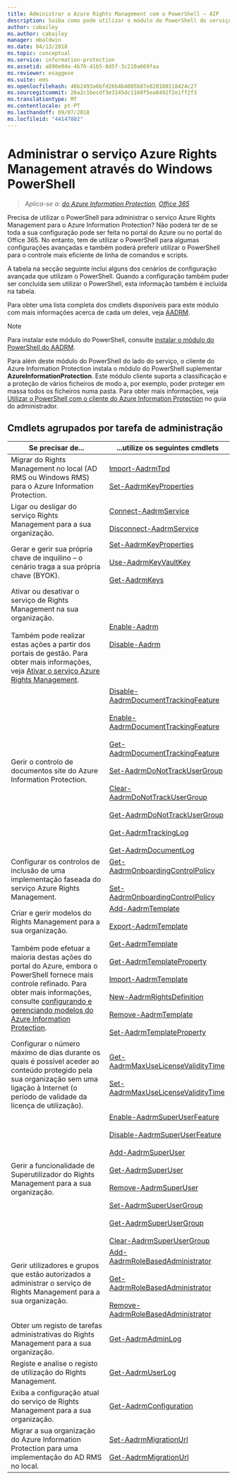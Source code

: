 ```yaml
---
title: Administrar o Azure Rights Management com o PowerShell – AIP
description: Saiba como pode utilizar o módulo do PowerShell do serviço Azure Rights Management (AADRM) para o Azure Information Protection para administrar este serviço na sua organização.
author: cabailey
ms.author: cabailey
manager: mbaldwin
ms.date: 04/13/2018
ms.topic: conceptual
ms.service: information-protection
ms.assetid: a890e04a-4b70-41b5-8d5f-3c210a669faa
ms.reviewer: esaggese
ms.suite: ems
ms.openlocfilehash: 46b2493a6bfd26b4b4085b87e820180118424c27
ms.sourcegitcommit: 26a2c1becdf3e3145dc1168f5ea8492f2e1ff2f3
ms.translationtype: MT
ms.contentlocale: pt-PT
ms.lasthandoff: 09/07/2018
ms.locfileid: "44147802"
---
```

# <a name="administering-the-azure-rights-management-service-by-using-windows-powershell"></a>Administrar o serviço Azure Rights Management através do Windows PowerShell

>*Aplica-se a: [do Azure Information Protection](https://azure.microsoft.com/pricing/details/information-protection), [Office 365](http://download.microsoft.com/download/E/C/F/ECF42E71-4EC0-48FF-AA00-577AC14D5B5C/Azure_Information_Protection_licensing_datasheet_EN-US.pdf)*

Precisa de utilizar o PowerShell para administrar o serviço Azure Rights Management para o Azure Information Protection? Não poderá ter de se toda a sua configuração pode ser feita no portal do Azure ou no portal do Office 365. No entanto, tem de utilizar o PowerShell para algumas configurações avançadas e também poderá preferir utilizar o PowerShell para o controle mais eficiente de linha de comandos e scripts.

A tabela na secção seguinte inclui alguns dos cenários de configuração avançada que utilizam o PowerShell. Quando a configuração também puder ser concluída sem utilizar o PowerShell, esta informação também é incluída na tabela.

Para obter uma lista completa dos cmdlets disponíveis para este módulo com mais informações acerca de cada um deles, veja [AADRM](/powershell/module/aadrm/?view=azureipps#aadrm).

> [!NOTE]
> Para instalar este módulo do PowerShell, consulte [instalar o módulo do PowerShell do AADRM](install-powershell.md).

Para além deste módulo do PowerShell do lado do serviço, o cliente do Azure Information Protection instala o módulo do PowerShell suplementar **AzureInformationProtection**. Este módulo cliente suporta a classificação e a proteção de vários ficheiros de modo a, por exemplo, poder proteger em massa todos os ficheiros numa pasta. Para obter mais informações, veja [Utilizar o PowerShell com o cliente do Azure Information Protection](./rms-client/client-admin-guide-powershell.md) no guia do administrador.

## <a name="cmdlets-grouped-by-administration-task"></a>Cmdlets agrupados por tarefa de administração

|Se precisar de...|...utilize os seguintes cmdlets|
|-------------------|------------------------------|
|Migrar do Rights Management no local (AD RMS ou Windows RMS) para o Azure Information Protection.|[Import-AadrmTpd](/powershell/aadrm/vlatest/import-aadrmtpd)<br /><br />[Set-AadrmKeyProperties](/powershell/module/aadrm/set-aadrmkeyproperties)|
|Ligar ou desligar do serviço Rights Management para a sua organização.|[Connect-AadrmService](/powershell/aadrm/vlatest/connect-aadrmservice)<br /><br />[Disconnect-AadrmService](/powershell/aadrm/vlatest/disconnect-aadrmservice)|
|Gerar e gerir sua própria chave de inquilino – o cenário traga a sua própria chave (BYOK).|[Set-AadrmKeyProperties](/powershell/module/aadrm/set-aadrmkeyproperties)<br /><br />[Use-AadrmKeyVaultKey](/powershell/aadrm/vlatest/use-aadrmkeyvaultkey)<br /><br />[Get-AadrmKeys](/powershell/aadrm/vlatest/get-aadrmkeys)|
|Ativar ou desativar o serviço de Rights Management na sua organização.<br /><br />Também pode realizar estas ações a partir dos portais de gestão. Para obter mais informações, veja [Ativar o serviço Azure Rights Management](activate-service.md).|[Enable-Aadrm](/powershell/aadrm/vlatest/enable-aadrm)<br /><br />[Disable-Aadrm](/powershell/aadrm/vlatest/disable-aadrm)|
|Gerir o controlo de documentos site do Azure Information Protection.|[Disable-AadrmDocumentTrackingFeature](/powershell/aadrm/vlatest/disable-aadrmdocumenttrackingfeature)<br /><br />[Enable-AadrmDocumentTrackingFeature](/powershell/aadrm/vlatest/enable-aadrmdocumenttrackingfeature)<br /><br />[Get-AadrmDocumentTrackingFeature](/powershell/aadrm/vlatest/get-aadrmdocumenttrackingfeature)<br /><br />[Set-AadrmDoNotTrackUserGroup](/powershell/module/aadrm/set-aadrmdonottrackusergroup)<br /><br />[Clear-AadrmDoNotTrackUserGroup](/powershell/module/aadrm/Clear-AadrmDoNotTrackUserGroup)<br /><br />[Get-AadrmDoNotTrackUserGroup](/powershell/module/aadrm/get-AadrmDoNotTrackUserGroup)<br /><br />[Get-AadrmTrackingLog](/powershell/module/aadrm/Get-AadrmTrackingLog)<br /><br />[Get-AadrmDocumentLog](/powershell/module/aadrm/Get-AadrmDocumentLog)|
|Configurar os controlos de inclusão de uma implementação faseada do serviço Azure Rights Management.|[Get-AadrmOnboardingControlPolicy](/powershell/aadrm/vlatest/get-aadrmonboardingcontrolpolicy)<br /><br />[Set-AadrmOnboardingControlPolicy](/powershell/aadrm/vlatest/set-aadrmonboardingcontrolpolicy)|
|Criar e gerir modelos do Rights Management para a sua organização.<br /><br />Também pode efetuar a maioria destas ações do portal do Azure, embora o PowerShell fornece mais controle refinado. Para obter mais informações, consulte [configurando e gerenciando modelos do Azure Information Protection](configure-policy-templates.md).|[Add-AadrmTemplate](/powershell/aadrm/vlatest/add-aadrmtemplate)<br /><br />[Export-AadrmTemplate](/powershell/aadrm/vlatest/export-aadrmtemplate)<br /><br />[Get-AadrmTemplate](/powershell/aadrm/vlatest/get-aadrmtemplate)<br /><br />[Get-AadrmTemplateProperty](/powershell/aadrm/vlatest/get-aadrmtemplateproperty)<br /><br />[Import-AadrmTemplate](/powershell/aadrm/vlatest/import-aadrmtemplate)<br /><br />[New-AadrmRightsDefinition](/powershell/aadrm/vlatest/new-aadrmrightsdefinition)<br /><br />[Remove-AadrmTemplate](/powershell/aadrm/vlatest/remove-aadrmtemplate)<br /><br />[Set-AadrmTemplateProperty](/powershell/aadrm/vlatest/set-aadrmtemplateproperty)|
|Configurar o número máximo de dias durante os quais é possível aceder ao conteúdo protegido pela sua organização sem uma ligação à Internet (o período de validade da licença de utilização).|[Get-AadrmMaxUseLicenseValidityTime](/powershell/aadrm/vlatest/get-aadrmmaxuselicensevaliditytime)<br /><br />[Set-AadrmMaxUseLicenseValidityTime](/powershell/aadrm/vlatest/set-aadrmmaxuselicensevaliditytime)|
|Gerir a funcionalidade de Superutilizador do Rights Management para a sua organização.|[Enable-AadrmSuperUserFeature](/powershell/aadrm/vlatest/enable-aadrmsuperuserfeature)<br /><br />[Disable-AadrmSuperUserFeature](/powershell/aadrm/vlatest/disable-aadrmsuperuserfeature)<br /><br />[Add-AadrmSuperUser](/powershell/aadrm/vlatest/add-aadrmsuperuser)<br /><br />[Get-AadrmSuperUser](/powershell/aadrm/vlatest/get-aadrmsuperuser)<br /><br />[Remove-AadrmSuperUser](/powershell/aadrm/vlatest/remove-aadrmsuperuser)<br /><br />[Set-AadrmSuperUserGroup](/powershell/aadrm/vlatest/set-aadrmsuperusergroup)<br /><br />[Get-AadrmSuperUserGroup](/powershell/aadrm/vlatest/get-aadrmsuperusergroup)<br /><br />[Clear-AadrmSuperUserGroup](/powershell/aadrm/vlatest/clear-aadrmsuperusergroup)|
|Gerir utilizadores e grupos que estão autorizados a administrar o serviço de Rights Management para a sua organização.|[Add-AadrmRoleBasedAdministrator](/powershell/aadrm/vlatest/add-aadrmrolebasedadministrator)<br /><br />[Get-AadrmRoleBasedAdministrator](/powershell/aadrm/vlatest/get-aadrmrolebasedadministrator)<br /><br />[Remove-AadrmRoleBasedAdministrator](/powershell/aadrm/vlatest/remove-aadrmrolebasedadministrator)|
|Obter um registo de tarefas administrativas do Rights Management para a sua organização.|[Get-AadrmAdminLog](https://msdn.microsoft.com/library/azure/dn629430.aspx)|
|Registe e analise o registo de utilização do Rights Management.|[Get-AadrmUserLog](/powershell/aadrm/vlatest/get-aadrmuserlog)|
|Exiba a configuração atual do serviço de Rights Management para a sua organização.|[Get-AadrmConfiguration](/powershell/aadrm/vlatest/get-aadrmconfiguration)|
|Migrar a sua organização do Azure Information Protection para uma implementação do AD RMS no local.|[Set-AadrmMigrationUrl](/powershell/aadrm/vlatest/set-aadrmmigrationurl)<br /><br />[Get-AadrmMigrationUrl](/powershell/aadrm/vlatest/get-aadrmmigrationurl)|

